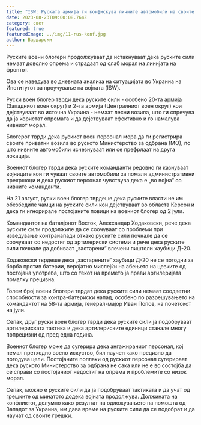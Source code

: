 ```yaml
---
title: "ISW: Руската армија ги конфискува личните автомобили на своите војници"
date: 2023-08-23T09:00:08.764Z
category: свет
featured: true
featuredImage: ../img/11-rus-konf.jpg
author: Вардарски
---
```

Руските воени блогери продолжуваат да истакнуваат дека руските сили немаат доволно опрема и страдаат од слаб морал на линијата на фронтот.

Ова се наведува во дневната анализа на ситуацијата во Украина на Институтот за проучување на војната (ISW).

Руски воен блогер тврди дека руските сили - особено 20-та армија (Западниот воен округ) и 2-та армија (Централниот воен округ) кои дејствуваат во источна Украина - немаат лесни возила, што ги спречува да ја користат опремата и да дејствуваат ефективно и го намалува нивниот морал.

Блогерот тврди дека рускиот воен персонал мора да ги регистрира своите приватни возила во руското Министерство за одбрана (МО), по што нивните автомобили исчезнуваат или се префрлаат на друга локација.

Воениот блогер тврди дека руските команданти редовно ги казнуваат војниците кои ги чуваат своите автомобили за помали административни прекршоци и дека рускиот персонал чувствува дека е „во војна“ со нивните команданти.

На 21 август, руски воен блогер тврдеше дека руските власти не им обезбедиле чамци на руските сили кои дејствуваат во областа Керсон и дека ги игнорирале постојаните повици на воениот блогер од 2 јули.

Командантот на баталјонот Восток, Александар Ходаковски, рече дека руските сили продолжиле да се соочуваат со проблеми при изведување контранапади откако руските сили почнале да се соочуваат со недостиг од артилериски системи и рече дека руските сили почнале да добиваат „застарени“ влечени пиштоли хаубици Д-20.

Ходаковски тврдеше дека „застарените“ хаубици Д-20 не се погодни за борба против батерии, веројатно мислејќи на абењето на цевките од постојана употреба, што со текот на времето ја прави артилеријата помалку прецизна.

Голем број воени блогери тврдат дека руските сили немаат соодветни способности за контра-батериски напад, особено по разрешувањето на командантот на 58-та армија, генерал-мајор Иван Попов, на почетокот на јули.

Сепак, друг руски воен блогер тврди дека руските сили ја подобруваат артилериската тактика и дека артилериските единици станале многу попрецизни од пред една година.

Воениот блогер може да сугерира дека ангажираниот персонал, кој немал претходно воено искуство, бил научен како прецизно да погодува цели. Постојаните поплаки од рускиот персонал сугерираат дека руското Министерство за одбрана не сака или не е во состојба да се справи со постојаниот недостиг на опрема и проблемите со низок морал.

Сепак, можно е руските сили да ја подобруваат тактиката и да учат од грешките од минатото додека војната продолжува. Должината на конфликтот, делумно како резултат на одложувањето на помошта од Западот за Украина, им дава време на руските сили да се подобрат и да научат од своите грешки.